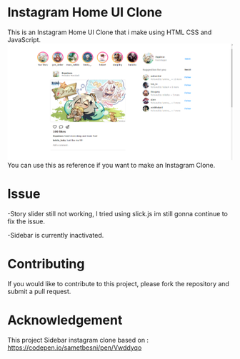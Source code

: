 # Instagram Home UI Clone
This is an Instagram Home UI Clone that i make using HTML CSS and JavaScript.
![Project Image](img/Project%20image.png)
You can use this as reference if you want to make an Instagram Clone.

# Issue
-Story slider still not working, I tried using slick.js im still gonna continue to fix the issue.

-Sidebar is currently inactivated.

# Contributing
If you would like to contribute to this project, please fork the repository and submit a pull request.

# Acknowledgement
This project Sidebar instagram clone based on :
https://codepen.io/sametbesni/pen/Vwddyqo
